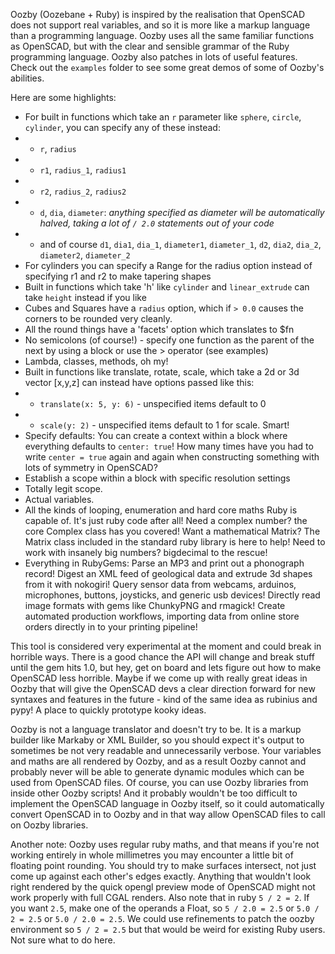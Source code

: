 Oozby (Oozebane + Ruby) is inspired by the realisation that OpenSCAD does not support real variables, and so it is more like a markup language than a programming language. Oozby uses all the same familiar functions as OpenSCAD, but with the clear and sensible grammar of the Ruby programming language. Oozby also patches in lots of useful features. Check out the `examples` folder to see some great demos of some of Oozby's abilities.

Here are some highlights:

 *  For built in functions which take an `r` parameter like `sphere`, `circle`, `cylinder`, you can specify any of these instead:
 *  * `r`, `radius`
 *  * `r1`, `radius_1`, `radius1`
 *  * `r2`, `radius_2`, `radius2`
 *  * `d`, `dia`, `diameter`: _anything specified as diameter will be automatically halved, taking a lot of `/ 2.0` statements out of your code_
 *  * and of course `d1`, `dia1`, `dia_1`, `diameter1`, `diameter_1`, `d2`, `dia2`, `dia_2`, `diameter2`, `diameter_2`
 *  For cylinders you can specify a Range for the radius option instead of specifying r1 and r2 to make tapering shapes
 *  Built in functions which take 'h' like `cylinder` and `linear_extrude` can take `height` instead if you like
 *  Cubes and Squares have a `radius` option, which if `> 0.0` causes the corners to be rounded very cleanly. 
 *  All the round things have a 'facets' option which translates to $fn
 *  No semicolons (of course!) - specify one function as the parent of the next by using a block or use the > operator (see examples)
 *  Lambda, classes, methods, oh my!
 *  Built in functions like translate, rotate, scale, which take a 2d or 3d vector [x,y,z] can instead have options passed like this:
 *  *  `translate(x: 5, y: 6)` - unspecified items default to 0
 *  *  `scale(y: 2)` - unspecified items default to 1 for scale. Smart!
 *  Specify defaults: You can create a context within a block where everything defaults to `center: true`! How many times have you had to write `center = true` again and again when constructing something with lots of symmetry in OpenSCAD?
 *  Establish a scope within a block with specific resolution settings
 *  Totally legit scope.
 *  Actual variables.
 *  All the kinds of looping, enumeration and hard core maths Ruby is capable of. It's just ruby code after all! Need a complex number? the core Complex class has you covered! Want a mathematical Matrix? The Matrix class included in the standard ruby library is here to help! Need to work with insanely big numbers? bigdecimal to the rescue!
 *  Everything in RubyGems: Parse an MP3 and print out a phonograph record! Digest an XML feed of geological data and extrude 3d shapes from it with nokogiri! Query sensor data from webcams, arduinos, microphones, buttons, joysticks, and generic usb devices! Directly read image formats with gems like ChunkyPNG and rmagick! Create automated production workflows, importing data from online store orders directly in to your printing pipeline!

This tool is considered very experimental at the moment and could break in horrible ways. There is a good chance the API will change and break stuff until the gem hits 1.0, but hey, get on board and lets figure out how to make OpenSCAD less horrible. Maybe if we come up with really great ideas in Oozby that will give the OpenSCAD devs a clear direction forward for new syntaxes and features in the future - kind of the same idea as rubinius and pypy! A place to quickly prototype kooky ideas.

Oozby is not a language translator and doesn't try to be. It is a markup builder like Markaby or XML Builder, so you should expect it's output to sometimes be not very readable and unnecessarily verbose. Your variables and maths are all rendered by Oozby, and as a result Oozby cannot and probably never will be able to generate dynamic modules which can be used from OpenSCAD files. Of course, you can use Oozby libraries from inside other Oozby scripts! And it probably wouldn't be too difficult to implement the OpenSCAD language in Oozby itself, so it could automatically convert OpenSCAD in to Oozby and in that way allow OpenSCAD files to call on Oozby libraries.

Another note: Oozby uses regular ruby maths, and that means if you're not working entirely in whole millimetres you may encounter a little bit of floating point rounding. You should try to make surfaces intersect, not just come up against each other's edges exactly. Anything that wouldn't look right rendered by the quick opengl preview mode of OpenSCAD might not work properly with full CGAL renders. Also note that in ruby `5 / 2 = 2`. If you want `2.5`, make one of the operands a Float, so `5 / 2.0 = 2.5` or `5.0 / 2 = 2.5` or `5.0 / 2.0 = 2.5`. We could use refinements to patch the oozby environment so `5 / 2 = 2.5` but that would be weird for existing Ruby users. Not sure what to do here.

